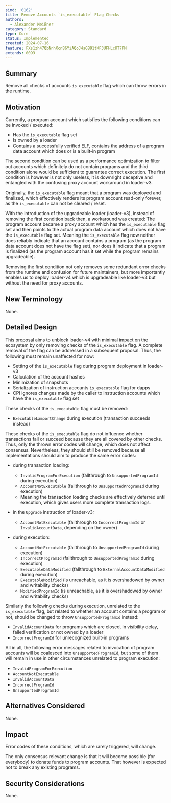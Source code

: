 ```yaml
---
simd: '0162'
title: Remove Accounts `is_executable` Flag Checks
authors:
  - Alexander Meißner
category: Standard
type: Core
status: Implemented
created: 2024-07-16
feature: FXs1zh47QbNnhXcnB6YiAQoJ4sGB91tKF3UFHLcKT7PM
extends: 0093
---
```


## Summary

Remove all checks of accounts `is_executable` flag which can throw errors in
the runtime.

## Motivation

Currently, a program account which satisfies the following conditions can be
invoked / executed:

- Has the `is_executable` flag set
- Is owned by a loader
- Contains a successfully verified ELF, contains the address of a program data
account which does or is a built-in program

The second condition can be used as a performance optimization to filter out
accounts which definitely do not contain programs and the third condition alone
would be sufficient to guarantee correct execution. The first condition is
however is not only useless, it is downright deceptive and entangled with the
confusing proxy account workaround in loader-v3.

Originally, the `is_executable` flag meant that a program was deployed and
finalized, which effectively renders its program account read-only forever,
as the `is_executable` can not be cleared / reset.

With the introduction of the upgradeable loader (loader-v3), instead of
removing the first condition back then, a workaround was created: The program
account became a proxy account which has the `is_executable` flag set and then
points to the actual program data account which does not have the
`is_executable` flag set. Meaning the `is_executable` flag now neither does
reliably indicate that an account contains a program (as the program data
account does not have the flag set), nor does it indicate that a program is
finalized (as the program account has it set while the program remains
upgradeable).

Removing the first condition not only removes some redundant error checks from
the runtime and confusion for future maintainers, but more importantly enables
us to deploy loader-v4 which is upgradeable like loader-v3 but without the need
for proxy accounts.

## New Terminology

None.

## Detailed Design

This proposal aims to unblock loader-v4 with minimal impact on the ecosystem by
only removing checks of the `is_executable` flag. A complete removal of the
flag can be addressed in a subsequent proposal. Thus, the following must remain
unaffected for now:

- Setting of the `is_executable` flag during program deployment in loader-v3
- Calculation of the account hashes
- Minimization of snapshots
- Serialization of instruction accounts `is_executable` flag for dapps
- CPI ignores changes made by the caller to instruction accounts which have
the `is_executable` flag set

These checks of the `is_executable` flag must be removed:

- `ExecutableLamportChange` during execution (transaction succeeds instead)

These checks of the `is_executable` flag do not influence whether transactions
fail or succeed because they are all covered by other checks. Thus, only the
thrown error codes will change, which does not affect consensus. Nevertheless,
they should still be removed because all implementations should aim to produce
the same error codes:

- during transaction loading:
  - `InvalidProgramForExecution` (fallthrough to `UnsupportedProgramId` during
  execution)
  - `AccountNotExecutable` (fallthrough to `UnsupportedProgramId` during
  execution)
  - Meaning the transaction loading checks are effectively deferred until
execution, which gives users more complete transaction logs.

- in the `Upgrade` instruction of loader-v3:
  - `AccountNotExecutable`
  (fallthrough to `IncorrectProgramId` or `InvalidAccountData`, depending on
  the owner)

- during execution:
  - `AccountNotExecutable` (fallthrough to `UnsupportedProgramId` during
  execution)
  - `IncorrectProgramId` (fallthrough to `UnsupportedProgramId` during
  execution)
  - `ExecutableDataModified`
  (fallthrough to `ExternalAccountDataModified` during execution)
  - `ExecutableModified`
  (is unreachable, as it is overshadowed by owner and writability checks)
  - `ModifiedProgramId`
  (is unreachable, as it is overshadowed by owner and writability checks)

Similarly the following checks during execution, unrelated to the
`is_executable` flag, but related to whether an account contains a program or
not, should be changed to throw `UnsupportedProgramId` instead:

- `InvalidAccountData` for programs which are closed, in visibility delay,
failed verification or not owned by a loader
- `IncorrectProgramId` for unrecognized built-in programs

All in all, the following error messages related to invocation of program
accounts will be coalesced into `UnsupportedProgramId`, but some of them will
remain in use in other circumstances unrelated to program execution:

- `InvalidProgramForExecution`
- `AccountNotExecutable`
- `InvalidAccountData`
- `IncorrectProgramId`
- `UnsupportedProgramId`

## Alternatives Considered

None.

## Impact

Error codes of these conditions, which are rarely triggered, will change.

The only consensus relevant change is that it will become possible (for
everybody) to donate funds to program accounts. That however is expected not to
break any existing programs.

## Security Considerations

None.
